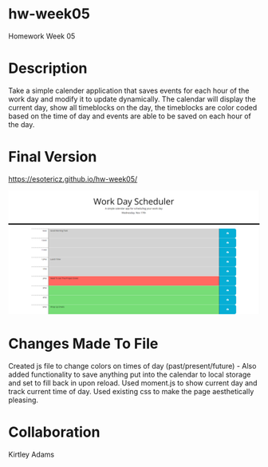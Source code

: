 # hw-week05
Homework Week 05

# Description
Take a simple calender application that saves events for each hour of the work day and modify it to update dynamically. The calendar will display the current day, show all timeblocks on the day, the timeblocks are color coded based on the time of day and events are able to be saved on each hour of the day. 

# Final Version
https://esotericz.github.io/hw-week05/

![Alt text](/assets/images/screenshot.png?raw=true "HW Week 05 Screenshot")

# Changes Made To File
Created js file to change colors on times of day (past/present/future) - Also added functionality to save anything put into the calendar to local storage and set to fill back in upon reload. Used moment.js to show current day and track current time of day. Used existing css to make the page aesthetically pleasing. 

# Collaboration
Kirtley Adams